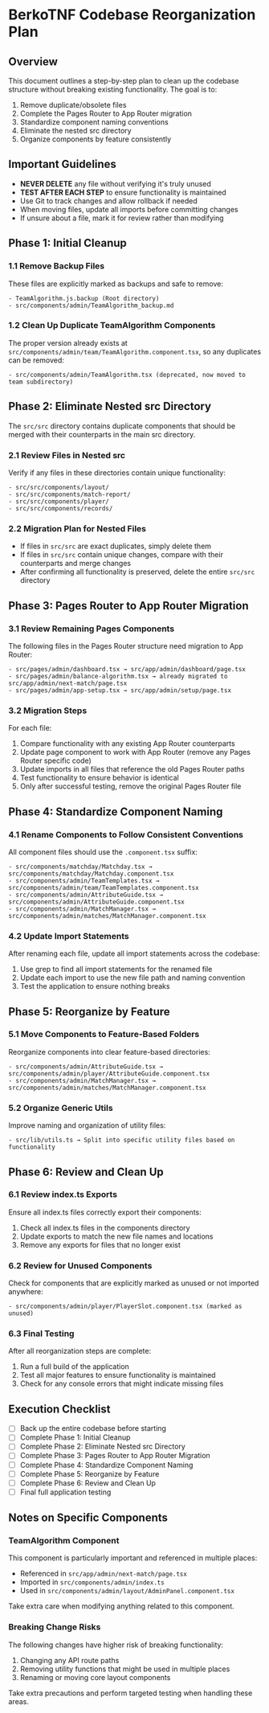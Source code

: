 # BerkoTNF Codebase Reorganization Plan

## Overview

This document outlines a step-by-step plan to clean up the codebase structure without breaking existing functionality. The goal is to:

1. Remove duplicate/obsolete files
2. Complete the Pages Router to App Router migration
3. Standardize component naming conventions
4. Eliminate the nested src directory
5. Organize components by feature consistently

## Important Guidelines

- **NEVER DELETE** any file without verifying it's truly unused
- **TEST AFTER EACH STEP** to ensure functionality is maintained
- Use Git to track changes and allow rollback if needed
- When moving files, update all imports before committing changes
- If unsure about a file, mark it for review rather than modifying

## Phase 1: Initial Cleanup

### 1.1 Remove Backup Files

These files are explicitly marked as backups and safe to remove:

```
- TeamAlgorithm.js.backup (Root directory)
- src/components/admin/TeamAlgorithm_backup.md
```

### 1.2 Clean Up Duplicate TeamAlgorithm Components

The proper version already exists at `src/components/admin/team/TeamAlgorithm.component.tsx`, so any duplicates can be removed:

```
- src/components/admin/TeamAlgorithm.tsx (deprecated, now moved to team subdirectory)
```

## Phase 2: Eliminate Nested src Directory

The `src/src` directory contains duplicate components that should be merged with their counterparts in the main src directory.

### 2.1 Review Files in Nested src

Verify if any files in these directories contain unique functionality:
```
- src/src/components/layout/
- src/src/components/match-report/
- src/src/components/player/
- src/src/components/records/
```

### 2.2 Migration Plan for Nested Files

- If files in `src/src` are exact duplicates, simply delete them
- If files in `src/src` contain unique changes, compare with their counterparts and merge changes
- After confirming all functionality is preserved, delete the entire `src/src` directory

## Phase 3: Pages Router to App Router Migration

### 3.1 Review Remaining Pages Components

The following files in the Pages Router structure need migration to App Router:

```
- src/pages/admin/dashboard.tsx → src/app/admin/dashboard/page.tsx
- src/pages/admin/balance-algorithm.tsx → already migrated to src/app/admin/next-match/page.tsx
- src/pages/admin/app-setup.tsx → src/app/admin/setup/page.tsx
```

### 3.2 Migration Steps

For each file:
1. Compare functionality with any existing App Router counterparts
2. Update page component to work with App Router (remove any Pages Router specific code)
3. Update imports in all files that reference the old Pages Router paths
4. Test functionality to ensure behavior is identical
5. Only after successful testing, remove the original Pages Router file

## Phase 4: Standardize Component Naming

### 4.1 Rename Components to Follow Consistent Conventions

All component files should use the `.component.tsx` suffix:

```
- src/components/matchday/Matchday.tsx → src/components/matchday/Matchday.component.tsx
- src/components/admin/TeamTemplates.tsx → src/components/admin/team/TeamTemplates.component.tsx
- src/components/admin/AttributeGuide.tsx → src/components/admin/AttributeGuide.component.tsx
- src/components/admin/MatchManager.tsx → src/components/admin/matches/MatchManager.component.tsx
```

### 4.2 Update Import Statements

After renaming each file, update all import statements across the codebase:

1. Use grep to find all import statements for the renamed file
2. Update each import to use the new file path and naming convention
3. Test the application to ensure nothing breaks

## Phase 5: Reorganize by Feature

### 5.1 Move Components to Feature-Based Folders

Reorganize components into clear feature-based directories:

```
- src/components/admin/AttributeGuide.tsx → src/components/admin/player/AttributeGuide.component.tsx
- src/components/admin/MatchManager.tsx → src/components/admin/matches/MatchManager.component.tsx
```

### 5.2 Organize Generic Utils

Improve naming and organization of utility files:

```
- src/lib/utils.ts → Split into specific utility files based on functionality
```

## Phase 6: Review and Clean Up

### 6.1 Review index.ts Exports

Ensure all index.ts files correctly export their components:

1. Check all index.ts files in the components directory
2. Update exports to match the new file names and locations
3. Remove any exports for files that no longer exist

### 6.2 Review for Unused Components

Check for components that are explicitly marked as unused or not imported anywhere:

```
- src/components/admin/player/PlayerSlot.component.tsx (marked as unused)
```

### 6.3 Final Testing

After all reorganization steps are complete:
1. Run a full build of the application
2. Test all major features to ensure functionality is maintained
3. Check for any console errors that might indicate missing files

## Execution Checklist

- [ ] Back up the entire codebase before starting
- [ ] Complete Phase 1: Initial Cleanup
- [ ] Complete Phase 2: Eliminate Nested src Directory
- [ ] Complete Phase 3: Pages Router to App Router Migration
- [ ] Complete Phase 4: Standardize Component Naming 
- [ ] Complete Phase 5: Reorganize by Feature
- [ ] Complete Phase 6: Review and Clean Up
- [ ] Final full application testing

## Notes on Specific Components

### TeamAlgorithm Component

This component is particularly important and referenced in multiple places:
- Referenced in `src/app/admin/next-match/page.tsx`
- Imported in `src/components/admin/index.ts`
- Used in `src/components/admin/layout/AdminPanel.component.tsx`

Take extra care when modifying anything related to this component.

### Breaking Change Risks

The following changes have higher risk of breaking functionality:
1. Changing any API route paths
2. Removing utility functions that might be used in multiple places
3. Renaming or moving core layout components

Take extra precautions and perform targeted testing when handling these areas. 